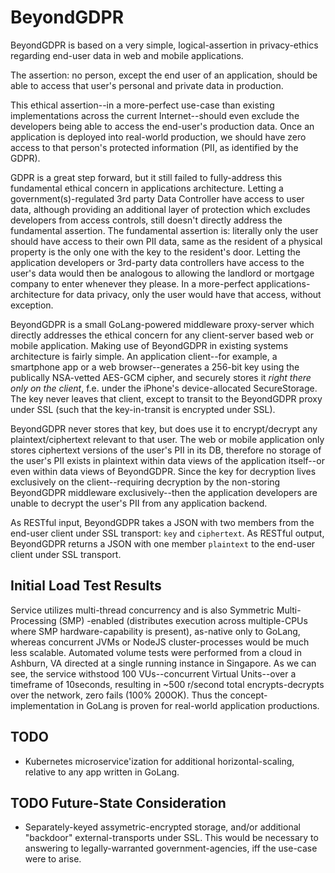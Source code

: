 # BeyondGDPR

BeyondGDPR is based on a very simple, logical-assertion in privacy-ethics regarding end-user data in web and mobile applications.

The assertion: no person, except the end user of an application, should be able to access that user's personal and private data in production. 

This ethical assertion--in a more-perfect use-case than existing implementations across the current Internet--should even exclude the developers being able to access the end-user's production data. Once an application is deployed into real-world production, we should have zero access to that person's protected information (PII, as identified by the GDPR).

GDPR is a great step forward, but it still failed to fully-address this fundamental ethical concern in applications architecture. Letting a government(s)-regulated 3rd party Data Controller have access to user data, although providing an additional layer of protection which excludes developers from access controls, still doesn't directly address the fundamental assertion. The fundamental assertion is: literally only the user should have access to their own PII data, same as the resident of a physical property is the only one with the key to the resident's door. Letting the application developers or 3rd-party data controllers have access to the user's data would then be analogous to allowing the landlord or mortgage company to enter whenever they please. In a more-perfect applications-architecture for data privacy, only the user would have that access, without exception.

BeyondGDPR is a small GoLang-powered middleware proxy-server which directly addresses the ethical concern for any client-server based web or mobile application. Making use of BeyondGDPR in existing systems architecture is fairly simple. An application client--for example, a smartphone app or a web browser--generates a 256-bit key using the publically NSA-vetted AES-GCM cipher, and securely stores it *right there only on the client*, f.e. under the iPhone's device-allocated SecureStorage. The key never leaves that client, except to transit to the BeyondGDPR proxy under SSL (such that the key-in-transit is encrypted under SSL). 

BeyondGDPR never stores that key, but does use it to encrypt/decrypt any plaintext/ciphertext relevant to that user. The web or mobile application only stores ciphertext versions of the user's PII in its DB, therefore no storage of the user's PII exists in plaintext within data views of the application itself--or even within data views of BeyondGDPR. Since the key for decryption lives exclusively on the client--requiring decryption by the non-storing BeyondGDPR middleware exclusively--then the application developers are unable to decrypt the user's PII from any application backend.

As RESTful input, BeyondGDPR takes a JSON with two members from the end-user client under SSL transport: `key` and `ciphertext`. As RESTful output, BeyondGDPR returns a JSON with one member `plaintext` to the end-user client under SSL transport.  

## Initial Load Test Results

Service utilizes multi-thread concurrency and is also Symmetric Multi-Processing (SMP) -enabled (distributes execution across multiple-CPUs where SMP hardware-capability is present), as-native only to GoLang, whereas concurrent JVMs or NodeJS cluster-processes would be much less scalable. Automated volume tests were performed from a cloud in Ashburn, VA directed at a single running instance in Singapore. As we can see, the service withstood 100 VUs--concurrent Virtual Units--over a timeframe of 10seconds, resulting in ~500 r/second total encrypts-decrypts over the network, zero fails (100% 200OK). Thus the concept-implementation in GoLang is proven for real-world application productions.

## TODO

- Kubernetes microservice'ization for additional horizontal-scaling, relative to any app written in GoLang.

## TODO Future-State Consideration

- Separately-keyed assymetric-encrypted storage, and/or additional "backdoor" external-transports under SSL. This would be necessary to answering to legally-warranted government-agencies, iff the use-case were to arise.
